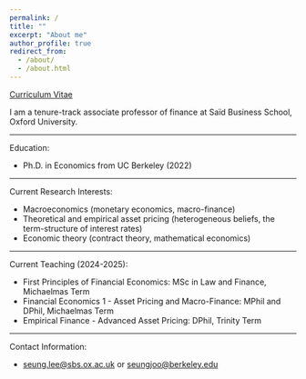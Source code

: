 ```yaml
---
permalink: /
title: ""
excerpt: "About me"
author_profile: true
redirect_from: 
  - /about/
  - /about.html
---
```


[Curriculum Vitae](/files/cv.pdf)




I am a tenure-track associate professor of finance at Saïd Business School, Oxford University.

-----

Education:

* Ph.D. in Economics from UC Berkeley (2022)


-----

Current Research Interests:

* Macroeconomics (monetary economics, macro-finance)
* Theoretical and empirical asset pricing (heterogeneous beliefs, the term-structure of interest rates)
* Economic theory (contract theory, mathematical economics)


-----

Current Teaching (2024-2025):

* First Principles of Financial Economics: MSc in Law and Finance, Michaelmas Term
* Financial Economics 1 - Asset Pricing and Macro-Finance: MPhil and DPhil, Michaelmas Term
* Empirical Finance - Advanced Asset Pricing: DPhil, Trinity Term

-----

Contact Information:

* seung.lee@sbs.ox.ac.uk or seungjoo@berkeley.edu
